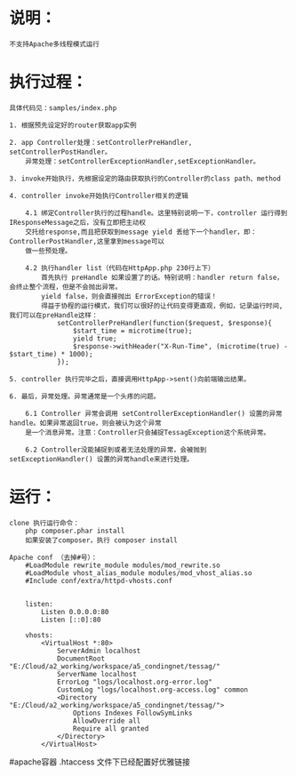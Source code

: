 # 说明：
    不支持Apache多线程模式运行

# 执行过程：
    具体代码见：samples/index.php

    1. 根据预先设定好的router获取app实例

    2. app Controller处理：setControllerPreHandler, setControllerPostHandler。
        异常处理：setControllerExceptionHandler,setExceptionHandler。

    3. invoke开始执行，先根据设定的路由获取执行的Controller的class path、method

    4. controller invoke开始执行Controller相关的逻辑

        4.1 绑定Controller执行的过程handle。这里特别说明一下，controller 运行得到IResponseMessage之后，没有立即把主动权
        交托给response,而且把获取到message yield 丢给下一个handler，即：ControllerPostHandler,这里拿到message可以
        做一些预处理。

        4.2 执行handler list（代码在HttpApp.php 230行上下）
            首先执行 preHandle 如果设置了的话。特别说明：handler return false，会终止整个流程，但是不会抛出异常。
            yield false，则会直接抛出 ErrorException的错误！
            得益于协程的运行模式，我们可以很好的让代码变得更直观，例如，记录运行时间,我们可以在preHandle这样：
                setControllerPreHandler(function($request, $response){
                    $start_time = microtime(true);
                    yield true;
                    $response->withHeader("X-Run-Time", (microtime(true) - $start_time) * 1000);
                });

    5. controller 执行完毕之后，直接调用HttpApp->sent()向前端输出结果。

    6. 最后，异常处理。异常通常是一个头疼的问题。

        6.1 Controller 异常会调用 setControllerExceptionHandler() 设置的异常handle。如果异常返回true，则会被认为这个异常
        是一个消息异常。注意：Controller只会捕捉TessagException这个系统异常。

        6.2 Controller没能捕捉到或者无法处理的异常，会被抛到setExceptionHandler() 设置的异常handle来进行处理。

# 运行：
    clone 执行运行命令：
        php composer.phar install
        如果安装了composer，执行 composer install

    Apache conf （去掉#号）：
        #LoadModule rewrite_module modules/mod_rewrite.so
        #LoadModule vhost_alias_module modules/mod_vhost_alias.so
        #Include conf/extra/httpd-vhosts.conf


        listen:
            Listen 0.0.0.0:80
            Listen [::0]:80

        vhosts:
            <VirtualHost *:80>
                ServerAdmin localhost
                DocumentRoot "E:/Cloud/a2_working/workspace/a5_condingnet/tessag/"
                ServerName localhost
                ErrorLog "logs/localhost.org-error.log"
                CustomLog "logs/localhost.org-access.log" common
                <Directory "E:/Cloud/a2_working/workspace/a5_condingnet/tessag/">
                    Options Indexes FollowSymLinks
                    AllowOverride all
                    Require all granted
                </Directory>
            </VirtualHost>

#apache容器
    .htaccess 文件下已经配置好优雅链接